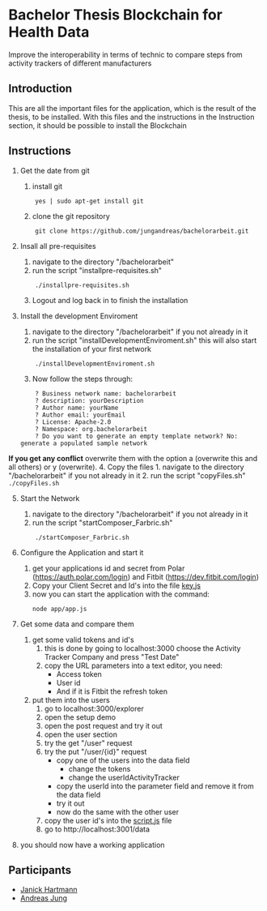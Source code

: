   # Bachelor Thesis Blockchain for Health Data
Improve the interoperability in terms of technic to compare steps from activity trackers of different manufacturers

## Introduction
This are all the important files for the application, which is the result of the thesis, to be installed.
With this files and the instructions in the Instruction section, it should be possible to install the Blockchain

## Instructions
1. Get the date from git
	1. install git
	```
		yes | sudo apt-get install git
	```
	2. clone the git repository
	```
		git clone https://github.com/jungandreas/bachelorarbeit.git
	```

2. Insall all pre-requisites
	1. navigate to the directory "/bachelorarbeit"
	2. run the script "installpre-requisites.sh"
	```
		./installpre-requisites.sh
	```
	3. Logout and log back in to finish the installation
3. Install the development Enviroment
	1. navigate to the directory "/bachelorarbeit" if you not already in it
	2. run the script "installDevelopmentEnviroment.sh" this will also start the installation of your first network
	```
		./installDevelopmentEnviroment.sh
	```
 	3. Now follow the steps through:
 	```
 		? Business network name: bachelorarbeit
 		? description: yourDescription
	 	? Author name: yourName
 		? Author email: yourEmail
	 	? License: Apache-2.0
 		? Namespace: org.bachelorarbeit
	 	? Do you want to generate an empty template network? No: generate a populated sample network
 	```

 **If you get any conflict** overwrite them with the option a (overwrite this and all others) or y (overwrite).
4. Copy the files
	1. navigate to the directory "/bachelorarbeit" if you not already in it
	2. run the script "copyFiles.sh"
	```
		./copyFiles.sh
	```

5. Start the Network
 	1. navigate to the directory "/bachelorarbeit" if you not already in it
 	2. run the script "startComposer_Farbric.sh"
 	```
 		./startComposer_Farbric.sh
 	```

6. Configure the Application and start it
 	1. get your applications id and secret from Polar (https://auth.polar.com/login) and Fitbit (https://dev.fitbit.com/login)
 	2. Copy your Client Secret and Id's into the file [key.js](app/routes/keys.js)
 	3. now you can start the application with the command:
 		```
 		node app/app.js
 		```
7. Get some data and compare them
 	1. get some valid tokens and id's
 		1. this is done by going to localhost:3000 choose the Activity Tracker Company and press "Test Date"
 		2. copy the URL parameters into a text editor, you need:
 			- Access token
 			- User id
 			- And if it is Fitbit the refresh token
 	2. put them into the users
 		1. go to localhost:3000/explorer
 		2. open the setup demo
 		3. open the post request and try it out
 		4. open the user section
 		5. try the get "/user" request
 		6. try the put "/user/{id}" request
 			- copy one of the users into the data field
 				- change the tokens
 				- change the userIdActivityTracker
 			- copy the userId into the parameter field and remove it from the data field
 			- try it out
 			- now do the same with the other user
 		7. copy the user id's into the [script.js](/app/public/javascript/script.js) file
 		8. go to http://localhost:3001/data
 8. you should now have a working application


## Participants
- [Janick Hartmann](https://github.com/JanickH)
- [Andreas Jung](https://github.com/jungandreas)
